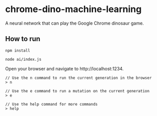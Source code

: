 # chrome-dino-machine-learning

A neural network that can play the Google Chrome dinosaur game.

## How to run

```
npm install
```

```
node ai/index.js
```

Open your browser and navigate to http://localhost:1234.

```
// Use the n command to run the current generation in the browser
> n

// Use the e command to run a mutation on the current generation
> e

// Use the help command for more commands
> help
```
